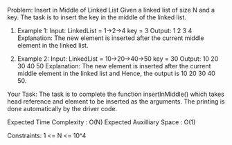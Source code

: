 Problem: Insert in Middle of Linked List
Given a linked list of size N and a key. The task is to insert the key in the middle of the linked list.

1. Example 1:
Input:
LinkedList = 1->2->4
key = 3
Output: 1 2 3 4
Explanation: The new element is inserted
after the current middle element in the
linked list.

2. Example 2:
Input:
LinkedList = 10->20->40->50
key = 30
Output: 10 20 30 40 50
Explanation: The new element is inserted
after the current middle element in the
linked list and Hence, the output is
10 20 30 40 50.

Your Task:
The task is to complete the function insertInMiddle() which takes head reference and element to be inserted as the arguments. The printing is done automatically by the driver code.

Expected Time Complexity : O(N)
Expected Auxilliary Space : O(1)

Constraints:
1 <= N <= 10^4